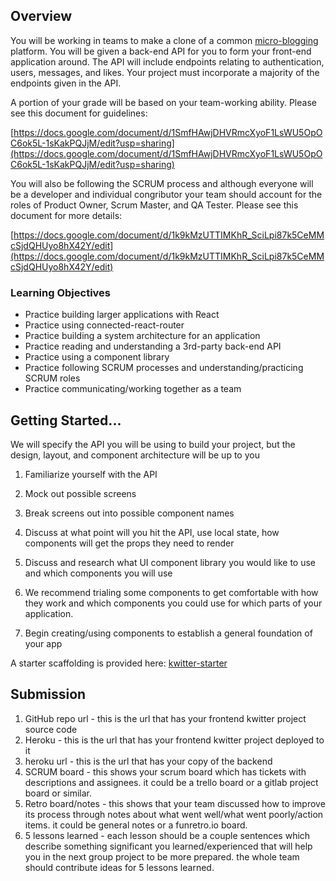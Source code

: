 ## Overview

You will be working in teams to make a clone of a common [micro-blogging](https://en.wikipedia.org/wiki/Microblogging) platform. You will be given a back-end API for you to form your front-end application around. The API will include endpoints relating to authentication, users, messages, and likes. Your project must incorporate a majority of the endpoints given in the API.

A portion of your grade will be based on your team-working ability. Please see this document for guidelines:

[https://docs.google.com/document/d/1SmfHAwjDHVRmcXyoF1LsWU5OpOC6ok5L-1sKakPQJjM/edit?usp=sharing](https://docs.google.com/document/d/1SmfHAwjDHVRmcXyoF1LsWU5OpOC6ok5L-1sKakPQJjM/edit?usp=sharing)

You will also be following the SCRUM process and although everyone will be a developer and individual congributor your team should account for the roles of Product Owner, Scrum Master, and QA Tester. Please see this document for more details:

[https://docs.google.com/document/d/1k9kMzUTTIMKhR_SciLpi87k5CeMMcSjdQHUyo8hX42Y/edit](https://docs.google.com/document/d/1k9kMzUTTIMKhR_SciLpi87k5CeMMcSjdQHUyo8hX42Y/edit)

### Learning Objectives

- Practice building larger applications with React
- Practice using connected-react-router
- Practice building a system architecture for an application
- Practice reading and understanding a 3rd-party back-end API
- Practice using a component library
- Practice following SCRUM processes and understanding/practicing SCRUM roles
- Practice communicating/working together as a team

## Getting Started...

We will specify the API you will be using to build your project, but the design, layout, and component architecture will be up to you

1. Familiarize yourself with the API
2. Mock out possible screens
3. Break screens out into possible component names
4. Discuss at what point will you hit the API, use local state, how components will get the props they need to render
5. Discuss and research what UI component library you would like to use and which components you will use
6. We recommend trialing some components to get comfortable with how they work and which components you could use for which parts of your application.

7. Begin creating/using components to establish a general foundation of your app

A starter scaffolding is provided here: [kwitter-starter](https://github.com/erics273/kwitter-starter)

## Submission

1. GitHub repo url - this is the url that has your frontend kwitter project source code
2. Heroku - this is the url that has your frontend kwitter project deployed to it
3. heroku url - this is the url that has your copy of the backend 
4. SCRUM board - this shows your scrum board which has tickets with descriptions and assignees. it could be a trello board or a gitlab project board or similar.
5. Retro board/notes - this shows that your team discussed how to improve its process through notes about what went well/what went poorly/action items. it could be general notes or a funretro.io board.
6. 5 lessons learned - each lesson should be a couple sentences which describe something significant you learned/experienced that will help you in the next group project to be more prepared. the whole team should contribute ideas for 5 lessons learned.